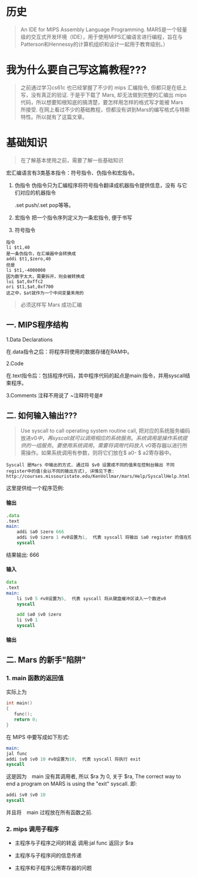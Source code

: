 # 历史
>An IDE for MIPS Assembly Language Programming.
> MARS是一个轻量级的交互式开发环境（IDE），用于使用MIPS汇编语言进行编程，旨在与Patterson和Hennessy的计算机组织和设计一起用于教育级别。）

# 我为什么要自己写这篇教程???
> 之前通过学习cs61c 也已经掌握了不少的 mips 汇编指令, 但都只是在纸上写，没有真正的验证. 于是乎下载了 Mars, 却无法做到完整的汇编出 mips 代码，所以想要知根知底的搞清楚，要怎样用怎样的格式写才能被 Mars　所接受.  在网上看过不少的基础教程，但都没有讲到Mars的编写格式与特斯特性。所以就有了这篇文章。

# 基础知识
> 在了解基本使用之前，需要了解一些基础知识


宏汇编语言有3类基本指令：符号指令、伪指令和宏指令。
1. 伪指令
  伪指令只为汇编程序将符号指令翻译成机器指令提供信息，没有 与它们对应的机器指令

    .set push/.set pop等等。
2. 宏指令
  把一个指令序列定义为一条宏指令, 便于书写
3. 符号指令 
```
指令
li $t1,40
是一条伪指令，在汇编器中会转换成
addi $t1,$zero,40
但是
li $t1,-4000000
因为数字太大，需要拆开，则会被转换成
lui $at,0xffc2
ori $t1,$at,0xf700
这之中，$at就作为一个中间变量来用的
```
>  必须这样写 Mars 成功汇编

## 一.  MIPS程序结构

1.Data Declarations

在.data指令之后：将程序将使用的数据存储在RAM中。

2.Code

在.text指令后：包括程序代码，其中程序代码的起点是main:指令，并用syscall结束程序。

3.Comments
注释不用说了 ~注释符号是#

## 二. 如何输入输出??? 
> Use syscall to call operating system routine call, 把对应的系统服务编码放进$v0中，再syscall就可以调用相应的系统服务。
> 系统调用是操作系统提供的一组服务。要使用系统调用，需要将调用代码放入$ v0寄存器以进行所需操作。如果系统调用有参数，则将它们放在$ a0- $ a2寄存器中。

    Syscall 是Mars 中输出的方式. 通过将 $v0 设置成不同的值来在控制台输出 不同register中的值(会以不同的输出方式), 详情见下表:
    http://courses.missouristate.edu/KenVollmar/mars/Help/SyscallHelp.html
这里提供给一个程序范例:

#### 输出
```asm
.data
.text
main:
    addi $a0 $zero 666
    addi $v0 $zero 1 #v0设置为1,  代表 syscall 将输出 $a0 register 的值在控制台上.
    syscall
```
结果输出: 666

#### 输入
```asm
data
.text
main:
    li $v0 5 #v0设置为5,  代表 syscall 将从键盘缓冲区读入一个数进v0
    syscall

    add $a0 $v0 $zero
    li $v0 1
    syscall
```

#### 输出

## 二. Mars 的新手"陷阱"

### 1. main 函数的返回值
实际上为
```c
int main()
{
   func();
   return 0;
}
```
在 MIPS 中要写成如下形式:
```asm
main:
jal func
addi $v0 $v0 10 #v0设置为10,  代表 syscall 将执行 exit
syscall
```
这是因为　main 没有其调用者, 所以 $ra 为 0, 关于 $ra,  The correct way to end a program on MARS is using the "exit" syscall.
即:
```asm
addi $v0 $v0 10
syscall
```
并且将　main 过程放在所有函数之前.

### 2. mips 调用子程序
- 主程序与子程序之间的转返
    调用:jal func 
    返回:jr $ra   

- 主程序与子程序间的信息传递
- 主程序和子程序公用寄存器的问题


